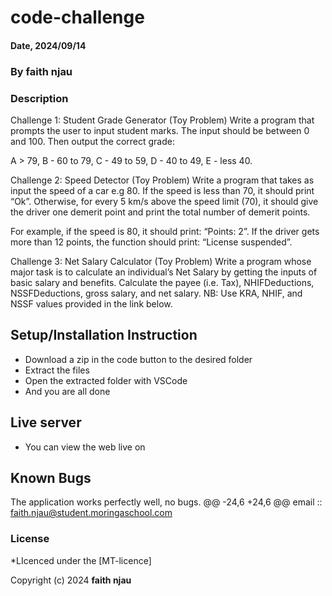 
# code-challenge
#### Date, 2024/09/14
### By faith njau
### Description

Challenge 1: Student Grade Generator (Toy Problem)
Write a program that prompts the user to input student marks. The input should be between 0 and 100. Then output the correct grade: 

A > 79, B - 60 to 79, C -  49 to 59, D - 40 to 49, E - less 40.

 

Challenge 2: Speed Detector (Toy Problem)
Write a program that takes as input the speed of a car e.g 80. If the speed is less than 70, it should print “Ok”. Otherwise, for every 5 km/s above the speed limit (70), it should give the driver one demerit point and print the total number of demerit points.

For example, if the speed is 80, it should print: “Points: 2”. If the driver gets more than 12 points, the function should print: “License suspended”.

 

Challenge 3: Net Salary Calculator (Toy Problem)
Write a program whose major task is to calculate an individual’s Net Salary by getting the inputs of basic salary and benefits. Calculate the payee (i.e. Tax), NHIFDeductions, NSSFDeductions, gross salary, and net salary. 
NB: Use KRA, NHIF, and NSSF values provided in the link below.


## Setup/Installation Instruction
* Download a zip in the code button to the desired folder
* Extract the files
* Open the extracted folder with VSCode
* And you are all done

## Live server
* You can view the web live on  

## Known Bugs
The application works perfectly well, no bugs.
@@ -24,6 +24,6 @@
email :: faith.njau@student.moringaschool.com

### License
*LIcenced under the [MT-licence]

Copyright (c) 2024 **faith njau**